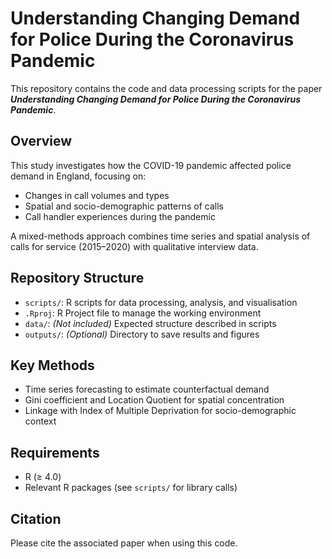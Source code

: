 # Understanding Changing Demand for Police During the Coronavirus Pandemic

This repository contains the code and data processing scripts for the paper  
**_Understanding Changing Demand for Police During the Coronavirus Pandemic_**.

## Overview

This study investigates how the COVID-19 pandemic affected police demand in England, focusing on:

- Changes in call volumes and types  
- Spatial and socio-demographic patterns of calls  
- Call handler experiences during the pandemic

A mixed-methods approach combines time series and spatial analysis of calls for service (2015–2020) with qualitative interview data.

## Repository Structure

- `scripts/`: R scripts for data processing, analysis, and visualisation  
- `.Rproj`: R Project file to manage the working environment  
- `data/`: *(Not included)* Expected structure described in scripts  
- `outputs/`: *(Optional)* Directory to save results and figures  

## Key Methods

- Time series forecasting to estimate counterfactual demand  
- Gini coefficient and Location Quotient for spatial concentration  
- Linkage with Index of Multiple Deprivation for socio-demographic context  

## Requirements

- R (≥ 4.0)  
- Relevant R packages (see `scripts/` for library calls)

## Citation

Please cite the associated paper when using this code.
